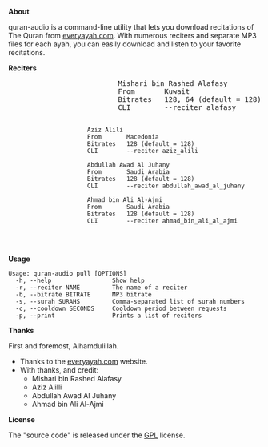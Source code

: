 __About__

quran-audio is a command-line utility that lets you download
recitations of The Quran from [everyayah.com](https://everyayah.com).
With numerous reciters and separate MP3 files for each ayah, you can
easily download and listen to your favorite recitations. 

__Reciters__

<p align="center">
  <pre>
                          Mishari bin Rashed Alafasy
                          From       Kuwait
                          Bitrates   128, 64 (default = 128)
                          CLI        --reciter alafasy
                          
                          Aziz Alili
                          From       Macedonia
                          Bitrates   128 (default = 128)
                          CLI        --reciter aziz_alili
                          
                          Abdullah Awad Al Juhany
                          From       Saudi Arabia
                          Bitrates   128 (default = 128)
                          CLI        --reciter abdullah_awad_al_juhany
                          
                          Ahmad bin Ali Al-Ajmi
                          From       Saudi Arabia
                          Bitrates   128 (default = 128)
                          CLI        --reciter ahmad_bin_ali_al_ajmi
  </pre>
</p>

__Usage__

```
Usage: quran-audio pull [OPTIONS]
  -h, --help                 Show help
  -r, --reciter NAME         The name of a reciter
  -b, --bitrate BITRATE      MP3 bitrate
  -s, --surah SURAHS         Comma-separated list of surah numbers
  -c, --cooldown SECONDS     Cooldown period between requests
  -p, --print                Prints a list of reciters
```

__Thanks__

First and foremost, Alhamdulillah.

* Thanks to the [everyayah.com](https://everyayah.com) website.
* With thanks, and credit:
  * Mishari bin Rashed Alafasy
  * Aziz Alilli
  * Abdullah Awad Al Juhany
  * Ahmad bin Ali Al-Ajmi

__License__

The "source code" is released under the [GPL](./LICENSE) license.
